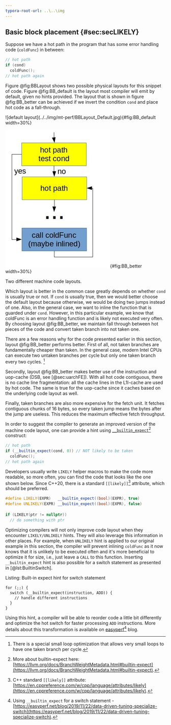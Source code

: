 ```yaml
---
typora-root-url: ..\..\img
---
```


## Basic block placement {#sec:secLIKELY}

Suppose we have a hot path in the program that has some error handling code (`coldFunc`) in between:

```cpp
// hot path
if (cond)
  coldFunc();
// hot path again
```
Figure @fig:BBLayout shows two possible physical layouts for this snippet of code. Figure @fig:BB_default is the layout most compiler will emit by default, given no hints provided. The layout that is shown in figure @fig:BB_better can be achieved if we invert the condition `cond` and place hot code as a fall-through.

<div id="fig:BBLayout">
![default layout](../../img/mt-perf/BBLayout_Default.jpg){#fig:BB_default width=30%}

![improved layout](../../img/mt-perf/BBLayout_Better.jpg){#fig:BB_better width=30%}

Two different machine code layouts.
</div>

Which layout is better in the common case greatly depends on whether `cond` is usually true or not. If `cond` is usually true, then we would better choose the default layout because otherwise, we would be doing two jumps instead of one. Also, in the general case, we want to inline the function that is guarded under `cond`. However, in this particular example, we know that coldFunc is an error handling function and is likely not executed very often. By choosing layout @fig:BB_better, we maintain fall through between hot pieces of the code and convert taken branch into not taken one.

There are a few reasons why for the code presented earlier in this section, layout @fig:BB_better performs better. First of all, not taken branches are fundamentally cheaper than taken. In the general case, modern Intel CPUs can execute two untaken branches per cycle but only one taken branch every two cycles. [^2]

Secondly, layout @fig:BB_better makes better use of the instruction and uop-cache (DSB, see [@sec:uarchFE]). With all hot code contiguous, there is no cache line fragmentation: all the cache lines in the L1I-cache are used by hot code. The same is true for the uop-cache since it caches based on the underlying code layout as well. 

Finally, taken branches are also more expensive for the fetch unit. It fetches contiguous chunks of 16 bytes, so every taken jump means the bytes after the jump are useless. This reduces the maximum effective fetch throughput.

In order to suggest the compiler to generate an improved version of the machine code layout, one can provide a hint using [`__builtin_expect`](https://llvm.org/docs/BranchWeightMetadata.html#builtin-expect)[^3] construct: 

```cpp
// hot path
if (__builtin_expect(cond, 0)) // NOT likely to be taken
  coldFunc();
// hot path again
```

Developers usually write `LIKELY` helper macros to make the code more readable, so more often, you can find the code that looks like the one shown below. Since C++20, there is a standard `[[likely]]`[^10] attribute, which should be preferred.

```cpp
#define LIKELY(EXPR)   __builtin_expect((bool)(EXPR), true)
#define UNLIKELY(EXPR) __builtin_expect((bool)(EXPR), false)

if (LIKELY(ptr != nullptr))
  // do something with ptr
```

Optimizing compilers will not only improve code layout when they encounter `LIKELY/UNLIKELY` hints. They will also leverage this information in other places. For example, when `UNLIKELY` hint is applied to our original example in this section, the compiler will prevent inlining `coldFunc` as it now knows that it is unlikely to be executed often and it's more beneficial to optimize it for size, i.e., just leave a `CALL` to this function. Inserting `__builtin_expect` hint is also possible for a switch statement as presented in [@lst:BuiltinSwitch].

Listing: Built-in expect hint for switch statement

~~~~ {#lst:BuiltinSwitch .cpp}
for (;;) {
  switch (__builtin_expect(instruction, ADD)) {
    // handle different instructions
  }
}
~~~~~~~~~~~~~~~~~~~~~~~~~~~~~~~~~~~~~~~~~~~~~~~~~

Using this hint, a compiler will be able to reorder code a little bit differently and optimize the hot switch for faster processing `ADD` instructions. More details about this transformation is available on [easyperf](https://easyperf.net/blog/2019/11/22/data-driven-tuning-specialize-switch)[^9] blog.

[^2]: There is a special small loop optimization that allows very small loops to have one taken branch per cycle.
[^3]: More about builtin-expect here: [https://llvm.org/docs/BranchWeightMetadata.html#builtin-expect](https://llvm.org/docs/BranchWeightMetadata.html#builtin-expect).
[^9]: Using `__builtin_expect` for a switch statement - [https://easyperf.net/blog/2019/11/22/data-driven-tuning-specialize-switch](https://easyperf.net/blog/2019/11/22/data-driven-tuning-specialize-switch).
[^10]: C++ standard `[[likely]]` attribute: [https://en.cppreference.com/w/cpp/language/attributes/likely](https://en.cppreference.com/w/cpp/language/attributes/likely).

